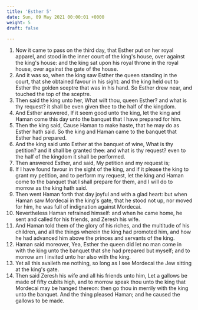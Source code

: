 ```yaml
---
title: 'Esther 5'
date: Sun, 09 May 2021 00:00:01 +0000
weight: 5
draft: false
  
---
```


1. Now it came to pass on the third day, that Esther put on her royal apparel, and stood in the inner court of the king's house, over against the king's house: and the king sat upon his royal throne in the royal house, over against the gate of the house.
2. And it was so, when the king saw Esther the queen standing in the court, that she obtained favour in his sight: and the king held out to Esther the golden sceptre that was in his hand. So Esther drew near, and touched the top of the sceptre.
3. Then said the king unto her, What wilt thou, queen Esther? and what is thy request? it shall be even given thee to the half of the kingdom.
4. And Esther answered, If it seem good unto the king, let the king and Haman come this day unto the banquet that I have prepared for him.
5. Then the king said, Cause Haman to make haste, that he may do as Esther hath said. So the king and Haman came to the banquet that Esther had prepared.
6. And the king said unto Esther at the banquet of wine, What is thy petition? and it shall be granted thee: and what is thy request? even to the half of the kingdom it shall be performed.
7. Then answered Esther, and said, My petition and my request is;
8. If I have found favour in the sight of the king, and if it please the king to grant my petition, and to perform my request, let the king and Haman come to the banquet that I shall prepare for them, and I will do to morrow as the king hath said.
9. Then went Haman forth that day joyful and with a glad heart: but when Haman saw Mordecai in the king's gate, that he stood not up, nor moved for him, he was full of indignation against Mordecai.
10. Nevertheless Haman refrained himself: and when he came home, he sent and called for his friends, and Zeresh his wife.
11. And Haman told them of the glory of his riches, and the multitude of his children, and all the things wherein the king had promoted him, and how he had advanced him above the princes and servants of the king.
12. Haman said moreover, Yea, Esther the queen did let no man come in with the king unto the banquet that she had prepared but myself; and to morrow am I invited unto her also with the king.
13. Yet all this availeth me nothing, so long as I see Mordecai the Jew sitting at the king's gate.
14. Then said Zeresh his wife and all his friends unto him, Let a gallows be made of fifty cubits high, and to morrow speak thou unto the king that Mordecai may be hanged thereon: then go thou in merrily with the king unto the banquet. And the thing pleased Haman; and he caused the gallows to be made.
